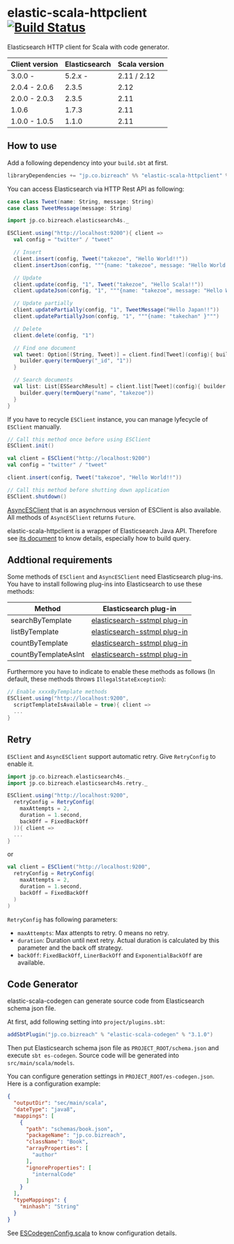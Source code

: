 elastic-scala-httpclient   [![Build Status](https://secure.travis-ci.org/bizreach/elastic-scala-httpclient.png?branch=master)](http://travis-ci.org/bizreach/elastic-scala-httpclient)
===============

Elasticsearch HTTP client for Scala with code generator.

|Client version |Elasticsearch |Scala version |
|---------------|--------------|--------------|
|3.0.0 -        |5.2.x -       |2.11 / 2.12   |
|2.0.4 - 2.0.6  |2.3.5         |2.12          |
|2.0.0 - 2.0.3  |2.3.5         |2.11          |
|1.0.6          |1.7.3         |2.11          |
|1.0.0 - 1.0.5  |1.1.0         |2.11          |

## How to use

Add a following dependency into your `build.sbt` at first.

```scala
libraryDependencies += "jp.co.bizreach" %% "elastic-scala-httpclient" % "3.2.4"
```

You can access Elasticsearch via HTTP Rest API as following:

```scala
case class Tweet(name: String, message: String)
case class TweetMessage(message: String)

import jp.co.bizreach.elasticsearch4s._

ESClient.using("http://localhost:9200"){ client =>
  val config = "twitter" / "tweet"

  // Insert
  client.insert(config, Tweet("takezoe", "Hello World!!"))
  client.insertJson(config, """{name: "takezoe", message: "Hello World!!"}""")

  // Update
  client.update(config, "1", Tweet("takezoe", "Hello Scala!!"))
  client.updateJson(config, "1", """{name: "takezoe", message: "Hello World!!"}""")

  // Update partially
  client.updatePartially(config, "1", TweetMessage("Hello Japan!!"))
  client.updatePartiallyJson(config, "1", """{name: "takechan" }""")

  // Delete
  client.delete(config, "1")

  // Find one document
  val tweet: Option[(String, Tweet)] = client.find[Tweet](config){ builder =>
    builder.query(termQuery("_id", "1"))
  }

  // Search documents
  val list: List[ESSearchResult] = client.list[Tweet](config){ builder =>
    builder.query(termQuery("name", "takezoe"))
  }
}
```

If you have to recycle `ESClient` instance, you can manage lyfecycle of `ESClient` manually.

```scala
// Call this method once before using ESClient
ESClient.init()

val client = ESClient("http://localhost:9200")
val config = "twitter" / "tweet"

client.insert(config, Tweet("takezoe", "Hello World!!"))

// Call this method before shutting down application
ESClient.shutdown()
```

[AsyncESClient](https://github.com/bizreach/elastic-scala-httpclient/blob/master/elastic-scala-httpclient/src/main/scala/jp/co/bizreach/elasticsearch4s/AsyncESClient.scala) that is an asynchrnous version of ESClient is also available. All methods of `AsyncESClient` returns `Future`.

elastic-scala-httpclient is a wrapper of Elasticsearch Java API. Therefore see [its document]( http://www.elasticsearch.org/guide/en/elasticsearch/client/java-api/current/) to know details, especially how to build query.

## Addtional requirements

Some methods of `ESClient` and `AsyncESClient` need Elasticsearch plug-ins. You have to install following plug-ins into Elasticsearch to use these methods:

|Method               |Elasticsearch plug-in                                                                                          |
|--------------------|----------------------------------------------------------------------------------------------------------------|
|searchByTemplate    |[elasticsearch-sstmpl plug-in](https://github.com/codelibs/elasticsearch-sstmpl)                                |
|listByTemplate      |[elasticsearch-sstmpl plug-in](https://github.com/codelibs/elasticsearch-sstmpl)                                |
|countByTemplate     |[elasticsearch-sstmpl plug-in](https://github.com/codelibs/elasticsearch-sstmpl)                                |
|countByTemplateAsInt|[elasticsearch-sstmpl plug-in](https://github.com/codelibs/elasticsearch-sstmpl)                                |

Furthermore you have to indicate to enable these methods as follows (In default, these methods throws `IllegalStateException`):

```scala
// Enable xxxxByTemplate methods
ESClient.using("http://localhost:9200",
  scriptTemplateIsAvailable = true){ client =>
  ...
}
```

## Retry

`ESClient` and `AsyncESClient` support automatic retry. Give `RetryConfig` to enable it.

```scala
import jp.co.bizreach.elasticsearch4s._
import jp.co.bizreach.elasticsearch4s.retry._

ESClient.using("http://localhost:9200",
  retryConfig = RetryConfig(
    maxAttempts = 2,
    duration = 1.second,
    backOff = FixedBackOff
  )){ client =>
  ...
}
```

or

```scala
val client = ESClient("http://localhost:9200",
  retryConfig = RetryConfig(
    maxAttempts = 2,
    duration = 1.second,
    backOff = FixedBackOff
  )  
)
```

`RetryConfig` has following parameters:

- `maxAttempts`: Max attenpts to retry. 0 means no retry.
- `duration`: Duration until next retry. Actual duration is calculated by this parameter and the back off strategy.
- `backOff`: `FixedBackOff`, `LinerBackOff` and `ExponentialBackOff` are available.

## Code Generator

elastic-scala-codegen can generate source code from Elasticsearch schema json file.

At first, add following setting into `project/plugins.sbt`:

```scala
addSbtPlugin("jp.co.bizreach" % "elastic-scala-codegen" % "3.1.0")
```

Then put Elasticsearch schema json file as `PROJECT_ROOT/schema.json` and execute `sbt es-codegen`. Source code will be generated into `src/main/scala/models`.

You can configure generation settings in `PROJECT_ROOT/es-codegen.json`. Here is a configuration example:

```json
{
  "outputDir": "sec/main/scala",
  "dateType": "java8",
  "mappings": [
    {
	  "path": "schemas/book.json",
	  "packageName": "jp.co.bizreach",
	  "className": "Book",
	  "arrayProperties": [
	    "author"
	  ],
	  "ignoreProperties": [
	    "internalCode"
	  ]
	}
  ],
  "typeMappings": {
    "minhash": "String"
  }
}
```

See [ESCodegenConfig.scala](https://github.com/bizreach/elastic-scala-httpclient/blob/master/elastic-scala-codegen/src/main/scala/jp/co/bizreach/elasticsearch4s/generator/ESCodegenConfig.scala) to know configuration details.
